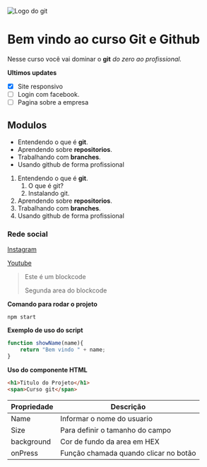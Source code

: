 ![Logo do git](https://git-scm.com/images/logos/downloads/Git-Icon-1788C.png)

# Bem vindo ao curso Git e Github
Nesse curso você vai dominar o **git** _do zero ao profissional._

**Ultimos updates**

- [X] Site responsivo
- [ ] Login com facebook.
- [ ] Pagina sobre a empresa

## Modulos
* Entendendo o que é **git**.
* Aprendendo  sobre **repositorios**.
* Trabalhando com **branches**.
* Usando github de forma profissional

1. Entendendo o que é **git**.
    1. O que é git?
    2. Instalando git.
2. Aprendendo  sobre **repositorios**.
3. Trabalhando com **branches**.
4. Usando github de forma profissional

### Rede social
[Instagram](www.instagram.com)

[Youtube](www.youtube.com)

>Este é um blockcode
>
>Segunda area do blockcode

**Comando para rodar o projeto**

```
npm start
```

**Exemplo de uso do script**

```js
function showName(name){
    return "Bem vindo " + name;
}
```

**Uso do componente HTML**
```html
<h1>Titulo do Projeto</h1>
<span>Curso git</span>
```

Propriedade | Descrição
----------- | ---------
Name | Informar o nome do usuario
Size | Para definir o tamanho do campo
background | Cor de fundo da area em HEX
onPress | Função chamada quando clicar no botão